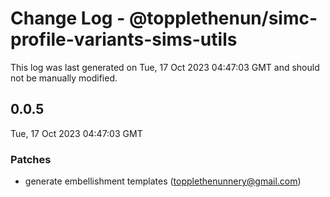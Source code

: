 # Change Log - @topplethenun/simc-profile-variants-sims-utils

This log was last generated on Tue, 17 Oct 2023 04:47:03 GMT and should not be manually modified.

<!-- Start content -->

## 0.0.5

Tue, 17 Oct 2023 04:47:03 GMT

### Patches

- generate embellishment templates (topplethenunnery@gmail.com)
